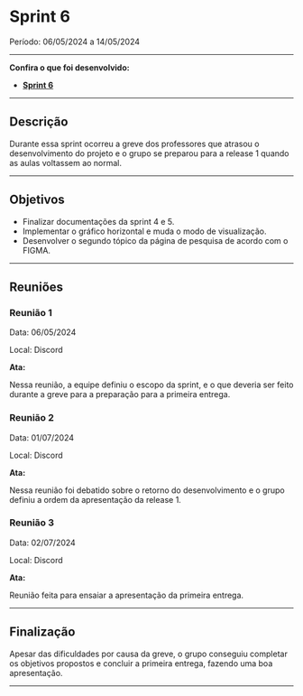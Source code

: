 # Sprint 6

Período: 06/05/2024 a 14/05/2024

---

**Confira o que foi desenvolvido:**

- **[Sprint 6](https://github.com/unb-mds/2024-1-EducaMinas-frontend/milestone/7?closed=1)**

---

## Descrição

Durante essa sprint ocorreu a greve dos professores que atrasou o desenvolvimento do projeto e o grupo se preparou para a release 1 quando as aulas voltassem ao normal.

---

## Objetivos

- Finalizar documentações da sprint 4 e 5.
- Implementar o gráfico horizontal e muda o modo de visualização.
- Desenvolver o segundo tópico da página de pesquisa de acordo com o FIGMA.

---

## Reuniões

### Reunião 1

Data: 06/05/2024

Local: Discord

**Ata:**

Nessa reunião, a equipe definiu o escopo da sprint, e o que deveria ser feito durante a greve para a preparação para a primeira entrega.

### Reunião 2

Data: 01/07/2024

Local: Discord

**Ata:**

Nessa reunião foi debatido sobre o retorno do desenvolvimento e o grupo definiu a ordem da apresentação da release 1.

### Reunião 3

Data: 02/07/2024

Local: Discord

**Ata:**

Reunião feita para ensaiar a apresentação da primeira entrega.

---

## Finalização

Apesar das dificuldades por causa da greve, o grupo conseguiu completar os objetivos propostos e concluir a primeira entrega, fazendo uma boa apresentação.

---


